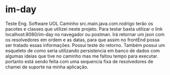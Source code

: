 # im-day
Teste Eng. Software UOL
Caminho src.main.java.com.rodrigo terão os pacotes e classes que utilizei neste projeto.
Para testar basta utilizar o link localhost:8080/im-day no navegador ou postman.
Irá retornar um json com os resolvedores em ordem e as datas, para que assim no frontEnd possa ser tratado essas informações.
Possui teste do retorno.
Também possui um esqueleto de como seria utilizando persistencia em banco de dados com algumas ideias que tive no caminho mas me faltou tempo para executar.
portanto está sendo feita com uma sequencia fixa de resolvedores de chamei de suporte na minha aplicação.
